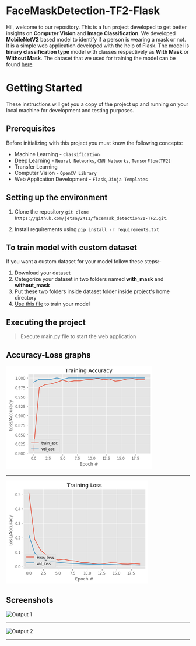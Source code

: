 
# FaceMaskDetection-TF2-Flask

Hi!, welcome to our repository. This is a fun project developed to get better insights on **Computer Vision** and **Image Classification**. We developed **MobileNetV2** based model to identify if a person is wearing a mask or not. It is a simple web application developed with the help of Flask. The model is **binary classification type** model with classes respectively as **With Mask** or **Without Mask**. The dataset that we used for training the model can be found [here](https://www.kaggle.com/face-mask-dataset?select=data)

# Getting Started

These instructions will get you a copy of the project up and running on your local machine for development and testing purposes.

## Prerequisites
Before initializing with this project you must know the following concepts: 

 - Machine Learning - `Classification`
 - Deep Learning - `Neural Networks`, `CNN Networks`, `TensorFlow(TF2)`
 - Transfer Learning
 - Computer Vision - `OpenCV Library`
 - Web Application Development - `Flask`, `Jinja Templates`
 
## Setting up the environment

1.  Clone the repository  `git clone https://github.com/jetsay2411/facemask_detection21-TF2.git`.

2.  Install requirements using  `pip install -r requirements.txt`

## To train model with custom dataset
If you want a custom dataset for your model follow these steps:-
1. Download your dataset
2. Categorize your dataset in two folders named **with_mask** and **without_mask**
3.  Put these two folders inside dataset folder inside project's home directory
4. [Use this file](train-mask-detector.ipynb) to train your model


## Executing the project

  > Execute main.py file to start the web application

## Accuracy-Loss graphs

![Graph 1](train_acc.png)

***

![Graph 2](train_loss.png)


## Screenshots


![Output 1](Output/output1.png)

***

![Output 2](Output/output2.png)

***


